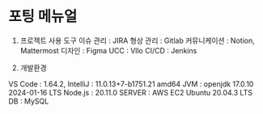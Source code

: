 # 포팅 메뉴얼
1. 프로젝트 사용 도구
이슈 관리 : JIRA
형상 관리 : Gitlab
커뮤니케이션 : Notion, Mattermost
디자인 : Figma
UCC : Vllo
CI/CD : Jenkins

2. 개발환경

VS Code : 1.64.2,
IntelliJ : 11.0.13+7-b1751.21 amd64
JVM : openjdk 17.0.10 2024-01-16 LTS
Node.js : 20.11.0
SERVER : AWS EC2 Ubuntu 20.04.3 LTS
DB : MySQL
